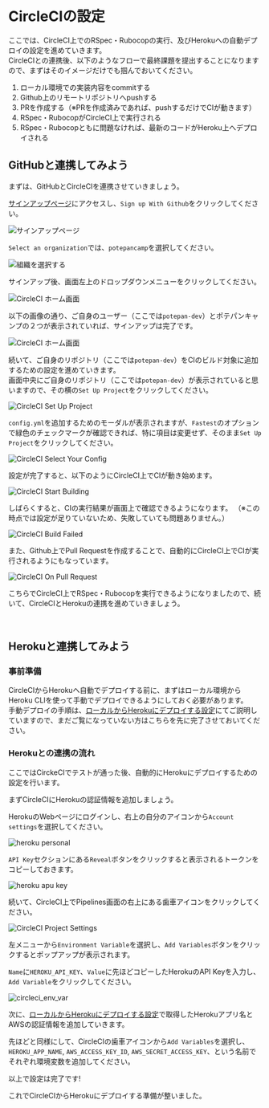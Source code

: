 # CircleCIの設定

ここでは、CircleCI上でのRSpec・Rubocopの実行、及びHerokuへの自動デプロイの設定を進めていきます。<br>
CircleCIとの連携後、以下のようなフローで最終課題を提出することになりますので、まずはそのイメージだけでも掴んでおいてください。

1. ローカル環境での実装内容をcommitする
2. Github上のリモートリポジトリへpushする
3. PRを作成する（※PRを作成済みであれば、pushするだけでCIが動きます）
4. RSpec・RubocopがCircleCI上で実行される
5. RSpec・Rubocopともに問題なければ、最新のコードがHeroku上へデプロイされる

## GitHubと連携してみよう

まずは、GitHubとCircleCIを連携させていきましょう。

[サインアップページ](https://circleci.com/signup/)にアクセスし、`Sign up With Github`をクリックしてください。

![サインアップページ](../images/CI/01_signup.png)

`Select an organization`では、`potepancamp`を選択してください。

![組織を選択する](../images/CI/02_select-organization.png)

サインアップ後、画面左上のドロップダウンメニューをクリックしてください。

![CircleCI ホーム画面](../images/CI/03_home.png)

以下の画像の通り、ご自身のユーザー（ここでは`potepan-dev`）とポテパンキャンプの２つが表示されていれば、サインアップは完了です。

![CircleCI ホーム画面](../images/CI/04_home.png)

続いて、ご自身のリポジトリ（ここでは`potepan-dev`）をCIのビルド対象に追加するための設定を進めていきます。<br>
画面中央にご自身のリポジトリ（ここでは`potepan-dev`）が表示されていると思いますので、その横の`Set Up Project`をクリックしてください。

![CircleCI Set Up Project](../images/CI/05_setup-project.png)

`config.yml`を追加するためのモーダルが表示されますが、`Fastest`のオプションで緑色のチェックマークが確認できれば、特に項目は変更せず、そのまま`Set Up Project`をクリックしてください。

![CircleCI Select Your Config](../images/CI/06_select-config.png)

設定が完了すると、以下のようにCircleCI上でCIが動き始めます。

![CircleCI Start Building](../images/CI/07_start-building.png)

しばらくすると、CIの実行結果が画面上で確認できるようになります。
（※この時点では設定が足りていないため、失敗していても問題ありません。）

![CircleCI Build Failed](../images/CI/08_build-failed.png)

また、Github上でPull Requestを作成することで、自動的にCircleCI上でCIが実行されるようにもなっています。

![CircleCI On Pull Request](../images/CI/09_on-pull-request.png)

こちらでCircleCI上でRSpec・Rubocopを実行できるようになりましたので、続いて、CircleCIとHerokuの連携を進めていきましょう。

<br>

## Herokuと連携してみよう

### 事前準備

CircleCIからHerokuへ自動でデプロイする前に、まずはローカル環境からHeroku CLIを使って手動でデプロイできるようにしておく必要があります。<br>
手動デプロイの手順は、[ローカルからHerokuにデプロイする設定](../deploy/heroku.md)にてご説明していますので、まだご覧になっていない方はこちらを先に完了させておいてください。

### Herokuとの連携の流れ

ここではCirckeCIでテストが通った後、自動的にHerokuにデプロイするための設定を行います。

まずCircleCIにHerokuの認証情報を追加しましょう。

HerokuのWebページにログインし、右上の自分のアイコンから`Account settings`を選択してください。

![heroku personal](../images/CI/10_heroku_personal.png)

`API Key`セクションにある`Reveal`ボタンをクリックすると表示されるトークンをコピーしておきます。

![heroku apu key](../images/CI/11_heroku_api_key.png)

続いて、CircleCI上でPipelines画面の右上にある歯車アイコンをクリックしてください。

![CircleCI Project Settings](../images/CI/12_project-setting.png)

左メニューから`Environment Variable`を選択し、`Add Variables`ボタンをクリックするとポップアップが表示されます。

`Name`に`HEROKU_API_KEY`、`Value`に先ほどコピーしたHerokuのAPI Keyを入力し、`Add Variable`をクリックしてください。

![circleci_env_var](../images/CI/13_circleci_env_var.png)

次に、[ローカルからHerokuにデプロイする設定](../deploy/heroku.md)で取得したHerokuアプリ名とAWSの認証情報を追加していきます。

先ほどと同様にして、CircleCIの歯車アイコンから`Add Variables`を選択し、`HEROKU_APP_NAME`, `AWS_ACCESS_KEY_ID`, `AWS_SECRET_ACCESS_KEY`、という名前でそれぞれ環境変数を追加してください。

以上で設定は完了です!

これでCircleCIからHerokuにデプロイする準備が整いました。

